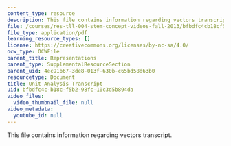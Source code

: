 ```yaml
---
content_type: resource
description: This file contains information regarding vectors transcript.
file: /courses/res-tll-004-stem-concept-videos-fall-2013/bfbdfc4cb18cf5b298fc10c3d5b894da_MITRES_TLL-004F13_Vectors.pdf
file_type: application/pdf
learning_resource_types: []
license: https://creativecommons.org/licenses/by-nc-sa/4.0/
ocw_type: OCWFile
parent_title: Representations
parent_type: SupplementalResourceSection
parent_uid: 4ec91b67-3de8-013f-630b-c65bd58d63b0
resourcetype: Document
title: Unit Analysis Transcript
uid: bfbdfc4c-b18c-f5b2-98fc-10c3d5b894da
video_files:
  video_thumbnail_file: null
video_metadata:
  youtube_id: null
---
```

This file contains information regarding vectors transcript.